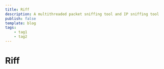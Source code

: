 ```yaml
---
title: Riff
description: A multithreaded packet sniffing tool and IP sniffing tool.
publish: false
template: blog
tags:
    - tag1
    - tag2
---
```


# Riff
